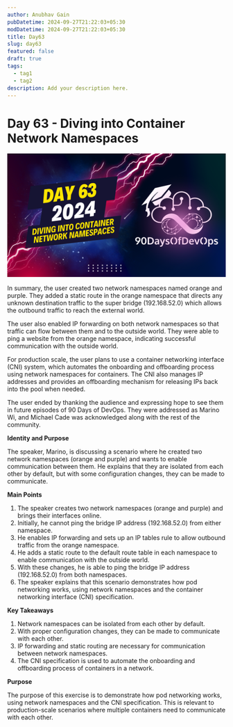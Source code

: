 ```yaml
---
author: Anubhav Gain
pubDatetime: 2024-09-27T21:22:03+05:30
modDatetime: 2024-09-27T21:22:03+05:30
title: Day63
slug: day63
featured: false
draft: true
tags:
  - tag1
  - tag2
description: Add your description here.
---
```


# Day 63 - Diving into Container Network Namespaces

[![Watch the video](thumbnails/day63.png)](https://www.youtube.com/watch?v=Z22YVIwwpf4)

In summary, the user created two network namespaces named orange and purple. They added a static route in the orange namespace that directs any unknown destination traffic to the super bridge (192.168.52.0) which allows the outbound traffic to reach the external world.

The user also enabled IP forwarding on both network namespaces so that traffic can flow between them and to the outside world. They were able to ping a website from the orange namespace, indicating successful communication with the outside world.

For production scale, the user plans to use a container networking interface (CNI) system, which automates the onboarding and offboarding process using network namespaces for containers. The CNI also manages IP addresses and provides an offboarding mechanism for releasing IPs back into the pool when needed.

The user ended by thanking the audience and expressing hope to see them in future episodes of 90 Days of DevOps. They were addressed as Marino Wi, and Michael Cade was acknowledged along with the rest of the community.

**Identity and Purpose**

The speaker, Marino, is discussing a scenario where he created two network namespaces (orange and purple) and wants to enable communication between them. He explains that they are isolated from each other by default, but with some configuration changes, they can be made to communicate.

**Main Points**

1. The speaker creates two network namespaces (orange and purple) and brings their interfaces online.
2. Initially, he cannot ping the bridge IP address (192.168.52.0) from either namespace.
3. He enables IP forwarding and sets up an IP tables rule to allow outbound traffic from the orange namespace.
4. He adds a static route to the default route table in each namespace to enable communication with the outside world.
5. With these changes, he is able to ping the bridge IP address (192.168.52.0) from both namespaces.
6. The speaker explains that this scenario demonstrates how pod networking works, using network namespaces and the container networking interface (CNI) specification.

**Key Takeaways**

1. Network namespaces can be isolated from each other by default.
2. With proper configuration changes, they can be made to communicate with each other.
3. IP forwarding and static routing are necessary for communication between network namespaces.
4. The CNI specification is used to automate the onboarding and offboarding process of containers in a network.

**Purpose**

The purpose of this exercise is to demonstrate how pod networking works, using network namespaces and the CNI specification. This is relevant to production-scale scenarios where multiple containers need to communicate with each other.
